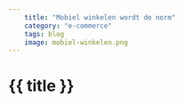 ```yaml
---
    title: "Mobiel winkelen wordt de norm"
    category: "e-commerce"
    tags: blog
    image: mobiel-winkelen.png
---
```

<h1>
    {{ title }}
</h1>
